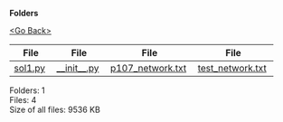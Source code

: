 **Folders**

[&lt;Go Back&gt;](../right.html)

  

<table><thead><tr class="header"><th><strong>File</strong></th><th><strong>File</strong></th><th><strong>File</strong></th><th><strong>File</strong></th></tr></thead><tbody><tr class="odd"><td><a href="sol1.py">sol1.py</a> </td><td><a href="__init__.py">__init__.py</a> </td><td><a href="p107_network.txt">p107_network.txt</a> </td><td><a href="test_network.txt">test_network.txt</a> </td></tr></tbody></table>

Folders: 1  
Files: 4  
Size of all files: 9536 KB
